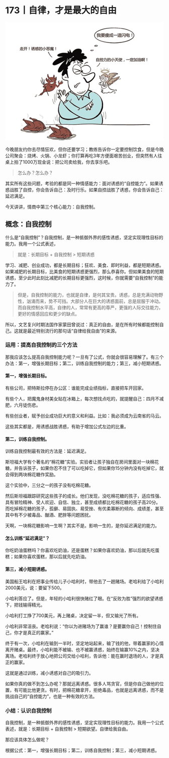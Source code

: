 # 173丨自律，才是最大的自由

![](img/2f841faa5bb21277c56341747b80e29a.jpg)

今晚朋友约你去尽情狂欢，但你还要学习；教练告诉你一定要控制饮食，但是今晚公司聚会：烧烤、火锅、小龙虾；你打算再吃3年方便面艰苦创业，但突然有人往桌上拍了1000万现金说：把公司卖给我，你去享乐吧。

> 怎么办？怎么办？

其实所有这些问题，考验的都是同一种情感能力：面对诱惑的“自控能力”。如果诱惑战胜了自控，你会告诉自己：及时行乐。如果自控战胜了诱惑，你会告诉自己：延迟满足。

今天讲讲，情商中第三个核心能力：自我控制。

## 概念：自我控制

什么是“自我控制”？自我控制，是一种抵御外界的感性诱惑，坚定实现理性目标的能力。我用一个公式表述，

> 就是：长期目标 + 自我控制 &gt; 短期诱惑

学习、减肥、创业成功，都是长期目标；狂欢、美食、即时利益，都是短期诱惑。如果减肥的长期目标，比美食的短期诱惑更强烈，那么恭喜你。但如果美食的短期诱惑，至少此时此刻比减肥的长期目标更强烈，这时候，你就需要“自我控制”的能力了。

> 但是，自我控制的能力，也就是自律，是何其宝贵。诱惑，总是充满动物野性，汹涌而来，势不可挡。大部分人在巨大的诱惑面前，总是屈服于冲动。而自我控制水平高，自律的人，常常有更高的尊严，更强的人际交往能力，更好的情感回应和更少的缺点。

所以，文艺复兴时期法国作家蒙田曾说过：真正的自由，是在所有时候都能控制自己。这就是最近特别流行的那句话“自律给我自由”的来源。

### 运用：提高自我控制的三个方法

那我应该怎么提高自我控制能力呢？一旦有了公式，你就会很容易理解了。有三个办法：第一，增强长期目标；第二，训练自我控制的能力；第三，减小短期诱惑。

#### 第一，增强长期目标。

有些公司，把特斯拉停在办公区：谁能完成业绩指标，直接把车开回家。

有些个人，把魔鬼身材美女贴在冰箱上，每次想找点吃的，就提醒自己：四月不减肥，六月徒伤悲。

有些创业者，赋予创业成功巨大的意义和利益。比如：我必须成为云南省的马云。

这些其实都是，用诱惑战胜诱惑，有助于增加公式左边的比重。

#### 第二，训练自我控制。

训练自我控制最有效的方法是：延迟满足。

斯坦福大学有个著名的“棉花糖”实验。实验者让孩子独自在房间里面对一块棉花糖，并告诉孩子，如果你忍不住了可以吃掉它，但如果你15分钟内没有吃掉它，就会得到两块棉花糖作奖励。

这个实验中，三分之一的孩子没有吃棉花糖。

然后斯坦福跟踪研究这些孩子的成长。他们发现，没吃棉花糖的孩子，适应性强、具有冒险精神、受人欢迎、自信、独立，甚至成绩都比吃棉花糖的孩子高20分。而吃掉棉花糖的孩子，孤僻、易固执、易受挫、有优柔寡断的倾向、成绩差，甚至其中有不少被毒品、酗酒、肥胖等问题困扰。

天啊，一块棉花糖影响一生啊？其实不是。影响一生的，是你延迟满足的能力。

#### 怎么训练“延迟满足”？

你吃奶油蛋糕吗？你喜欢吃奶油，还是蛋糕？如果你喜欢奶油，那以后就先吃蛋糕；如果你喜欢蛋糕，那以后就先吃奶油。

#### 第三，减小短期诱惑。

美国船王哈利在把事业传给儿子小哈利时，带他去了一趟赌场。老哈利给了小哈利2000美元，说：要留下500。

小哈利答应了。但是，年轻的小哈利很快赌红了眼。在“反败为胜”强烈的欲望诱惑下，把钱输得精光。

小哈利打工挣了700美元，再上赌桌，决定留一半，但又输光了所有。

小哈利非常沮丧。老哈利说：“你以为进赌场为了赢谁？是要赢你自己！控制住自己，你才是真正的赢家。”

终于有一次，小哈利在输到一半时，坚定地站起来，输了钱的他，带着赢家的心情离开赌桌。最终，小哈利能不被输、也不被赢诱惑，始终在输赢10%之内，坚决离场。老哈利终于放心地把公司交给小哈利，告诉他：能在赢时退场的人，才是真正的赢家。

这就是通过训练，减小诱惑对自己的吸引力。

如果你真的做不到怎么办呢？那就远离诱惑。很多人骂贪官，但是你自己做他的位置，有可能比他更贪。有时，把棉花糖拿开，拒绝毒品，也就是远离诱惑，而不是挑战自己的“自控能力”，也是一种有效的方法。

### 小结：认识自我控制

自我控制，是一种抵御外界的感性诱惑，坚定实现理性目标的能力。我用一个公式表述，就是：长期目标 + 自我控制 &gt; 短期欲望。自律给我自由。

那应该具体怎么做呢？

根据公式：第一，增强长期目标；第二，训练自我控制；第三，减小短期诱惑。